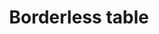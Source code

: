 ---
layout: pattern
categories: [patterns, table]
title: Borderless table
type: [detail-page]
permalink: /patterns/table/borderless-table/
overview: A borderless table can be useful when you want the information to feel more a part of the text it accompanies and extends.
description: A borderless table can be useful when you want the information to feel more a part of the text it accompanies and extends.
    
usa-link: "https://designsystem.digital.gov/components/table/"


### Paths to view design and code... 
## designimg: can be used to show an image of the design until a coded version can be created. The htmlpath & csspath should be located in the pattens folder. Read more about creating coded components in /docs/creating-patterns 
# designimg: 

htmlpath: patterns/table/table-borderless.md
csspath: patterns/table/index.scss
---
